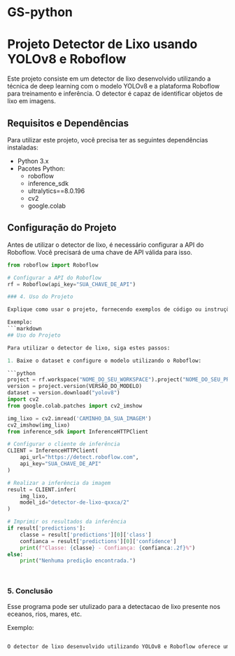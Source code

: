 # GS-python
# Projeto Detector de Lixo usando YOLOv8 e Roboflow

Este projeto consiste em um detector de lixo desenvolvido utilizando a técnica de deep learning com o modelo YOLOv8 e a plataforma Roboflow para treinamento e inferência. O detector é capaz de identificar objetos de lixo em imagens.
## Requisitos e Dependências

Para utilizar este projeto, você precisa ter as seguintes dependências instaladas:

- Python 3.x
- Pacotes Python:
  - roboflow
  - inference_sdk
  - ultralytics==8.0.196
  - cv2
  - google.colab
## Configuração do Projeto

Antes de utilizar o detector de lixo, é necessário configurar a API do Roboflow. Você precisará de uma chave de API válida para isso. 

```python
from roboflow import Roboflow

# Configurar a API do Roboflow
rf = Roboflow(api_key="SUA_CHAVE_DE_API")

### 4. Uso do Projeto

Explique como usar o projeto, fornecendo exemplos de código ou instruções passo a passo. Isso pode incluir como executar o código, fornecer inputs, e o que esperar como output.

Exemplo:
```markdown
## Uso do Projeto

Para utilizar o detector de lixo, siga estes passos:

1. Baixe o dataset e configure o modelo utilizando o Roboflow:

```python
project = rf.workspace("NOME_DO_SEU_WORKSPACE").project("NOME_DO_SEU_PROJETO")
version = project.version(VERSÃO_DO_MODELO)
dataset = version.download("yolov8")
import cv2
from google.colab.patches import cv2_imshow

img_lixo = cv2.imread('CAMINHO_DA_SUA_IMAGEM')
cv2_imshow(img_lixo)
from inference_sdk import InferenceHTTPClient

# Configurar o cliente de inferência
CLIENT = InferenceHTTPClient(
    api_url="https://detect.roboflow.com",
    api_key="SUA_CHAVE_DE_API"
)

# Realizar a inferência da imagem
result = CLIENT.infer(
    img_lixo,
    model_id="detector-de-lixo-qxxca/2"
)

# Imprimir os resultados da inferência
if result['predictions']:
    classe = result['predictions'][0]['class']
    confianca = result['predictions'][0]['confidence']
    print(f"Classe: {classe} - Confiança: {confianca:.2f}%")
else:
    print("Nenhuma predição encontrada.")




```

### 5. Conclusão

Esse programa pode ser utulizado para a detectacao de lixo presente nos eceanos, rios, mares, etc.

Exemplo:
```markdown

O detector de lixo desenvolvido utilizando YOLOv8 e Roboflow oferece uma solução eficiente para identificar objetos de lixo em imagens. Com a capacidade de inferir em tempo real, este modelo pode ser útil em uma variedade de aplicações, desde a limpeza urbana até a conscientização ambiental.


